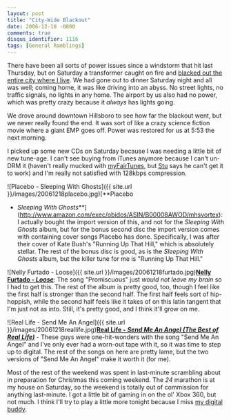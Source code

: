 ```yaml
---
layout: post
title: "City-Wide Blackout"
date: 2006-12-18 -0800
comments: true
disqus_identifier: 1116
tags: [General Ramblings]
---
```

There have been all sorts of power issues since a windstorm that hit
last Thursday, but on Saturday a transformer caught on fire and [blacked
out the entire city where I
live](http://www.kptv.com/news/10556056/detail.html). We had gone out to
dinner Saturday night and all was well; coming home, it was like driving
into an abyss. No street lights, no traffic signals, no lights in any
home. The airport by us also had no power, which was pretty crazy
because it *always* has lights going.

 We drove around downtown Hillsboro to see how far the blackout went,
but we never really found the end. It was sort of like a crazy science
fiction movie where a giant EMP goes off. Power was restored for us at
5:53 the next morning.

 I picked up some new CDs on Saturday because I was needing a little bit
of new tune-age. I can't see buying from iTunes anymore because I can't
un-DRM it (haven't really mucked with
[myFairTunes](http://hymn-project.org/forums/viewtopic.php?t=1555), but
[Stu](http://www.stuartthompson.net) says he can't get it to work) and
I'm really not satisfied with 128kbps compression.

 ![Placebo - Sleeping With
Ghosts]({{ site.url }}/images/20061218placebo.jpg)[**Placebo
- *Sleeping With
Ghosts***](http://www.amazon.com/exec/obidos/ASIN/B00008AWOD/mhsvortex):
I actually bought the import version of this, and not for the *Sleeping
With Ghosts* album, but for the bonus second disc the import version
comes with containing cover songs Placebo has done. Specifically, I was
after their cover of Kate Bush's "Running Up That Hill," which is
absolutely stellar. The rest of the bonus disc is good, as is the
*Sleeping With Ghosts* album, but the killer tune for me is "Running Up
That Hill."

 ![Nelly Furtado -
Loose]({{ site.url }}/images/20061218furtado.jpg)[**Nelly
Furtado -
*Loose***](http://www.amazon.com/exec/obidos/ASIN/B000FII324/mhsvortex):
The song "Promiscuous" just *would not leave my brain* so I had to get
this. The rest of the album is pretty good, too, though I feel like the
first half is stronger than the second half. The first half feels sort
of hip-hoppish, while the second half feels like it takes of on this
latin tangent that I'm just not as into. Still, it's pretty good, and I
think it'll grow on me.

 ![Real Life - Send Me An
Angel]({{ site.url }}/images/20061218reallife.jpg)[**Real
Life - *Send Me An Angel (The Best of Real
Life)***](http://www.amazon.com/exec/obidos/ASIN/B000008JU2/mhsvortex) -
These guys were one-hit-wonders with the song "Send Me An Angel" and
I've only ever had a worn-out tape with it, so it was time to step up to
digital. The rest of the songs on here are pretty lame, but the two
versions of "Send Me An Angel" make it worth it (for me).

 Most of the rest of the weekend was spent in last-minute scrambling
about in preparation for Christmas this coming weekend. The *24*
marathon is at my house on Saturday, so the weekend is totally out of
commission for anything last-minute. I got a little bit of gaming in on
the ol' Xbox 360, but not much. I think I'll try to play a little more
tonight because I miss [my digital
buddy](http://www.360voice.com/blog.asp?tag=Paraesthesia).
